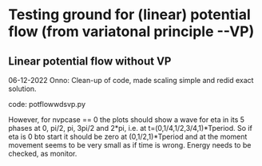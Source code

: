 # Testing ground for (linear) potential flow (from variatonal principle --VP)

## Linear potential flow without VP

06-12-2022 Onno: Clean-up of code, made scaling simple and redid exact solution.

code: potflowwdsvp.py

However, for nvpcase == 0 the plots should show a wave for eta in its 5 phases at 0, pi/2, pi, 3pi/2 and 2*pi, i.e.
at t=(0,1/4,1/2,3/4,1)*Tperiod.
So if eta is 0 bto start it should be zero at (0,1/2,1)*Tperiod and at the moment movement seems to be very small as if time is wrong.
Energy needs to be checked, as monitor.


